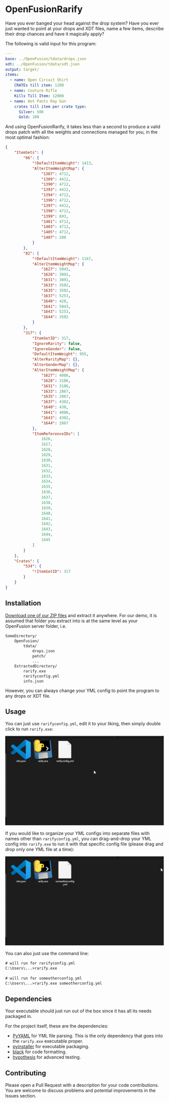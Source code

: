 # OpenFusionRarify

Have you ever banged your head against the drop system? Have you ever just wanted to point at your drops and XDT files, name a few items, describe their drop chances and have it magically apply?

The following is valid input for this program:
```yml
---
base: ../OpenFusion/tdata/drops.json
xdt: ../OpenFusion/tdata/xdt.json
output: target/
items:
  - name: Open Circuit Shirt
    CRATEs till item: 1200
  - name: Couture Rifle
    Kills Till Item: 12000
  - name: Hot Pants Ray Gun
    crates till item per crate type:
      Silver: 500
      Gold: 100
```

And using OpenFusionRarify, it takes less than a second to produce a valid drops patch with all the weights and connections managed for you, in the most optimal fashion:
```json
{
    "ItemSets": {
        "66": {
            "!DefaultItemWeight": 1413,
            "AlterItemWeightMap": {
                "1387": 4712,
                "1389": 4412,
                "1390": 4712,
                "1393": 4412,
                "1394": 4712,
                "1396": 4712,
                "1397": 4412,
                "1398": 4712,
                "1399": 693,
                "1401": 4712,
                "1403": 4712,
                "1405": 4712,
                "1407": 208
            }
        },
        "82": {
            "!DefaultItemWeight": 1167,
            "AlterItemWeightMap": {
                "1627": 5043,
                "1628": 3891,
                "1631": 3891,
                "1633": 3502,
                "1635": 3502,
                "1637": 5253,
                "1640": 420,
                "1641": 5043,
                "1643": 5253,
                "1644": 3502
            }
        },
        "317": {
            "ItemSetID": 317,
            "IgnoreRarity": false,
            "IgnoreGender": false,
            "DefaultItemWeight": 955,
            "AlterRarityMap": {},
            "AlterGenderMap": {},
            "AlterItemWeightMap": {
                "1627": 4086,
                "1628": 3186,
                "1631": 3186,
                "1633": 2867,
                "1635": 2867,
                "1637": 4302,
                "1640": 430,
                "1641": 4086,
                "1643": 4302,
                "1644": 2867
            },
            "ItemReferenceIDs": [
                1626,
                1627,
                1628,
                1629,
                1630,
                1631,
                1632,
                1633,
                1634,
                1635,
                1636,
                1637,
                1638,
                1639,
                1640,
                1641,
                1642,
                1643,
                1644,
                1645
            ]
        }
    },
    "Crates": {
        "534": {
            "!ItemSetID": 317
        }
    }
}
```

## Installation

[Download one of our ZIP files](https://github.com/FinnHornhoover/OpenFusionRarify/releases/latest) and extract it anywhere. For our demo, it is assumed that folder you extract into is at the same level as your OpenFusion server folder, i.e.
```
SomeDirectory/
    OpenFusion/
        tdata/
            drops.json
            patch/
            ...
    ExtractedDirectory/
        rarify.exe
        rarifyconfig.yml
        info.json
```
However, you can always change your YML config to point the program to any drops or XDT file.

## Usage

You can just use `rarifyconfig.yml`, edit it to your liking, then simply double click to run `rarify.exe`:

![](readme/click.gif "Double click to run rarify.")

If you would like to organize your YML configs into separate files with names other than `rarifyconfig.yml`, you can drag-and-drop your YML config into `rarify.exe` to run it with that specific config file (please drag and drop only one YML file at a time):

![](readme/dragdrop.gif "Drag-and-drop to run rarify.")

You can also just use the command line:
```
# will run for rarifyconfig.yml
C:\Users\...>rarify.exe

# will run for someotherconfig.yml
C:\Users\...>rarify.exe someotherconfig.yml
```

## Dependencies

Your executable should just run out of the box since it has all its needs packaged in.

For the project itself, these are the dependencies:
- [PyYAML](https://pypi.org/project/PyYAML/) for YML file parsing. This is the only dependency that goes into the `rarify.exe` executable proper.
- [pyinstaller](https://pypi.org/project/pyinstaller/) for executable packaging.
- [black](https://pypi.org/project/black/) for code formatting.
- [hypothesis](https://pypi.org/project/hypothesis/) for advanced testing.

## Contributing

Please open a Pull Request with a description for your code contributions. You are welcome to discuss problems and potential improvements in the Issues section.
